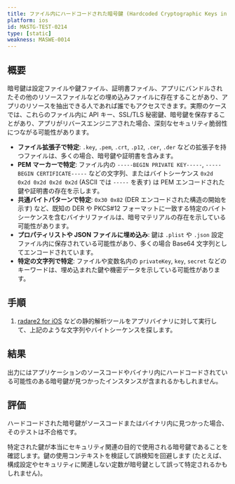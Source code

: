 ```yaml
---
title: ファイル内にハードコードされた暗号鍵 (Hardcoded Cryptographic Keys in Files)
platform: ios
id: MASTG-TEST-0214
type: [static]
weakness: MASWE-0014
---
```


## 概要

暗号鍵は設定ファイルや鍵ファイル、証明書ファイル、アプリにバンドルされたその他のリソースファイルなどの埋め込みファイルに存在することがあり、アプリのリソースを抽出できる人であれば誰でもアクセスできます。実際のケースでは、これらのファイル内に API キー、SSL/TLS 秘密鍵、暗号鍵を保存することがあり、アプリがリバースエンジニアされた場合、深刻なセキュリティ脆弱性につながる可能性があります。

- **ファイル拡張子で特定**: `.key`, `.pem`, `.crt`, `.p12`, `.cer`, `.der` などの拡張子を持つファイルは、多くの場合、暗号鍵や証明書を含みます。
- **PEM マーカーで特定**: ファイル内の `-----BEGIN PRIVATE KEY-----`, `-----BEGIN CERTIFICATE-----` などの文字列、またはバイトシーケンス `0x2d 0x2d 0x2d 0x2d 0x2d` (ASCII では `-----` を表す) は PEM エンコードされた鍵や証明書の存在を示します。
- **共通バイトパターンで特定**: `0x30 0x82` (DER エンコードされた構造の開始を示す) など、既知の DER や PKCS#12 フォーマットに一致する特定のバイトシーケンスを含むバイナリファイルは、暗号マテリアルの存在を示している可能性があります。
- **プロパティリストや JSON ファイルに埋め込み**: 鍵は `.plist` や `.json` 設定ファイル内に保存されている可能性があり、多くの場合 Base64 文字列としてエンコードされています。
- **特定の文字列で特定**: ファイルや変数名内の `privateKey`, `key`, `secret` などのキーワードは、埋め込まれた鍵や機密データを示している可能性があります。

## 手順

1. [radare2 for iOS](../../../tools/ios/MASTG-TOOL-0073.md) などの静的解析ツールをアプリバイナリに対して実行して、上記のような文字列やバイトシーケンスを探します。

## 結果

出力にはアプリケーションのソースコードやバイナリ内にハードコードされている可能性のある暗号鍵が見つかったインスタンスが含まれるかもしれません。

## 評価

ハードコードされた暗号鍵がソースコードまたはバイナリ内に見つかった場合、そのテストは不合格です。

特定された鍵が本当にセキュリティ関連の目的で使用される暗号鍵であることを確認します。鍵の使用コンテキストを検証して誤検知を回避します (たとえば、構成設定やセキュリティに関連しない定数が暗号鍵として誤って特定されるかもしれません)。
